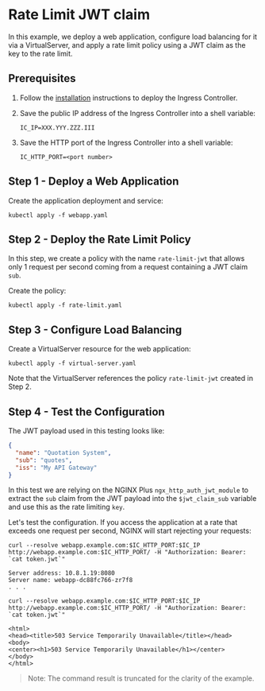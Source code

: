 # Rate Limit JWT claim

In this example, we deploy a web application, configure load balancing for it via a VirtualServer, and apply a rate
limit policy using a JWT claim as the key to the rate limit.

## Prerequisites

1. Follow the [installation](https://docs.nginx.com/nginx-ingress-controller/installation/installation-with-manifests/)
   instructions to deploy the Ingress Controller.
1. Save the public IP address of the Ingress Controller into a shell variable:

    ```console
    IC_IP=XXX.YYY.ZZZ.III
    ```

1. Save the HTTP port of the Ingress Controller into a shell variable:

    ```console
    IC_HTTP_PORT=<port number>
    ```

## Step 1 - Deploy a Web Application

Create the application deployment and service:

```console
kubectl apply -f webapp.yaml
```

## Step 2 - Deploy the Rate Limit Policy

In this step, we create a policy with the name `rate-limit-jwt` that allows only 1 request per second coming from a
request containing a JWT claim `sub`.

Create the policy:

```console
kubectl apply -f rate-limit.yaml
```

## Step 3 - Configure Load Balancing

Create a VirtualServer resource for the web application:

```console
kubectl apply -f virtual-server.yaml
```

Note that the VirtualServer references the policy `rate-limit-jwt` created in Step 2.

## Step 4 - Test the Configuration

The JWT payload used in this testing looks like:

```json
{
  "name": "Quotation System",
  "sub": "quotes",
  "iss": "My API Gateway"
}
```

In this test we are relying on the NGINX Plus `ngx_http_auth_jwt_module` to extract the `sub` claim from the JWT payload into the `$jwt_claim_sub` variable and use this as the rate limiting `key`.

Let's test the configuration.  If you access the application at a rate that exceeds one request per second, NGINX will
start rejecting your requests:

```console
curl --resolve webapp.example.com:$IC_HTTP_PORT:$IC_IP http://webapp.example.com:$IC_HTTP_PORT/ -H "Authorization: Bearer: `cat token.jwt`"
```

```text
Server address: 10.8.1.19:8080
Server name: webapp-dc88fc766-zr7f8
. . .
```

```console
curl --resolve webapp.example.com:$IC_HTTP_PORT:$IC_IP http://webapp.example.com:$IC_HTTP_PORT/ -H "Authorization: Bearer: `cat token.jwt`"
```

```text
<html>
<head><title>503 Service Temporarily Unavailable</title></head>
<body>
<center><h1>503 Service Temporarily Unavailable</h1></center>
</body>
</html>
```

> Note: The command result is truncated for the clarity of the example.
